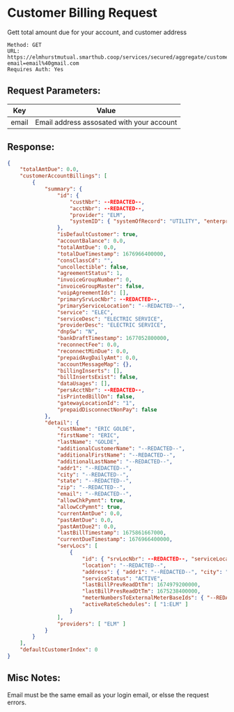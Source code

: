 # Customer Billing Request
Gett total amount due for your account, and customer address
```
Method: GET
URL: https://elmhurstmutual.smarthub.coop/services/secured/aggregate/customerAccountBilling/totals?email=email%40gmail.com
Requires Auth: Yes
```
## Request Parameters:
| Key             | Value                                      |
| --------------- | -------------------------------------------|
| email           |  Email address assosated with your account |


## Response:
```json
{
	"totalAmtDue": 0.0,
	"customerAccountBillings": [
		{
			"summary": {
				"id": {
					"custNbr": --REDACTED--,
					"acctNbr": --REDACTED--,
					"provider": "ELM",
					"systemID": { "systemOfRecord": "UTILITY", "enterpriseId": "51249", "companyId": "51249" }
				},
				"isDefaultCustomer": true,
				"accountBalance": 0.0,
				"totalAmtDue": 0.0,
				"totalDueTimestamp": 1676966400000,
				"consClassCd": "",
				"uncollectible": false,
				"agreementStatus": 1,
				"invoiceGroupNumber": 0,
				"invoiceGroupMaster": false,
				"voipAgreementIds": [],
				"primarySrvLocNbr": --REDACTED--,
				"primaryServiceLocation": "--REDACTED--",
				"service": "ELEC",
				"serviceDesc": "ELECTRIC SERVICE",
				"providerDesc": "ELECTRIC SERVICE",
				"dnpSw": "N",
				"bankDraftTimestamp": 1677052800000,
				"reconnectFee": 0.0,
				"reconnectMinDue": 0.0,
				"prepaidAvgDailyAmt": 0.0,
				"accountMessageMap": {},
				"billingInserts": [],
				"billInsertsExist": false,
				"dataUsages": [],
				"persAcctNbr": --REDACTED--,
				"isPrintedBillOn": false,
				"gatewayLocationId": "1",
				"prepaidDisconnectNonPay": false
			},
			"detail": {
				"custName": "ERIC GOLDE",
				"firstName": "ERIC",
				"lastName": "GOLDE",
				"additionalCustomerName": "--REDACTED--",
				"additionalFirstName": "--REDACTED--",
				"additionalLastName": "--REDACTED--",
				"addr1": "--REDACTED--",
				"city": "--REDACTED--",
				"state": "--REDACTED--",
				"zip": "--REDACTED--",
				"email": "--REDACTED--",
				"allowChkPymnt": true,
				"allowCcPymnt": true,
				"currentAmtDue": 0.0,
				"pastAmtDue": 0.0,
				"pastAmtDue2": 0.0,
				"lastBillTimestamp": 1675861667000,
				"currentDueTimestamp": 1676966400000,
				"servLocs": [
					{
						"id": { "srvLocNbr": --REDACTED--, "serviceLocation": "--REDACTED--" },
						"location": "--REDACTED--",
						"address": { "addr1": "--REDACTED--", "city": "--REDACTED--", "state": "--REDACTED--", "zip": "--REDACTED--" },
						"serviceStatus": "ACTIVE",
						"lastBillPrevReadDtTm": 1674979200000,
						"lastBillPresReadDtTm": 1675238400000,
						"meterNumbersToExternalMeterBaseIds": { "--REDACTED--": "--REDACTED--" },
						"activeRateSchedules": [ "1:ELM" ]
					}
				],
				"providers": [ "ELM" ]
			}
		}
	],
	"defaultCustomerIndex": 0
}

```

## Misc Notes:
Email must be the same email as your login email, or elsse the request errors.